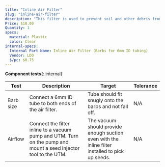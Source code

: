 ```yaml
---
title: "Inline Air Filter"
slug: "inline-air-filter"
description: "This filter is used to prevent soil and other debris from entering the vacuum pump."
Price: $10.00
Quantity: 1
specs:
  material: Plastic
  color: Clear
internal-specs:
  Internal Part Name: Inline Air Filter (Barbs for 6mm ID tubing)
  Vendor: LDO
  $/pc: $0.75
---
```


**Component tests**{:.internal}

|Test         |Description  |Target       |Tolerance    |
|-------------|-------------|-------------|-------------|
|Barb size    |Connect a 6mm ID tube to both ends of the air filter.|Tube should fit snugly onto the barbs and not fall off.|N/A
|Airflow      |Connect the filter inline to a vacuum pump and UTM. Turn on the pump and mount a seed injector tool to the UTM.|The vacuum should provide enough suction even with the inline filter installed to pick up seeds.|N/A